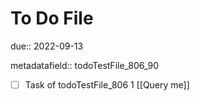 # To Do File

due:: 2022-09-13

metadatafield:: todoTestFile_806_90

- [ ] Task of todoTestFile_806 1 [[Query me]]
